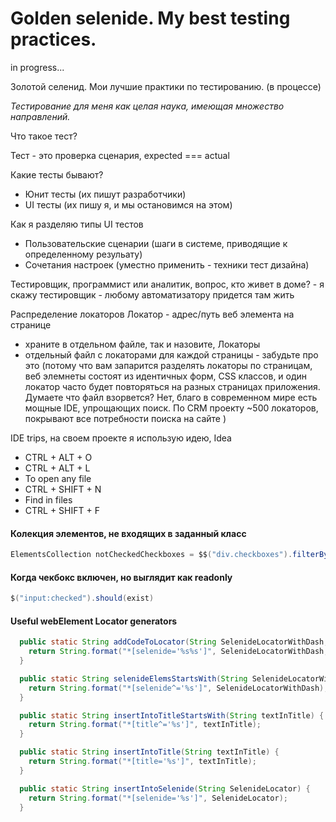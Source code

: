 # Golden selenide. My best testing practices.

in progress...

Золотой селенид. Мои лучшие практики по тестированию. (в процессе)

<i>Тестирование для меня как целая наука, имеющая множество направлений.</i>
<p>Что такое тест? </p>
Тест - это проверка сценария, expected === actual

Какие тесты бывают?

- Юнит тесты (их пишут разработчики) 
- UI тесты (их пишу я, и мы остановимся на этом)

Как я разделяю типы UI тестов
- Пользовательские сценарии (шаги в системе, приводящие к определенному резульату)
- Сочетания настроек (уместно применить - техники тест дизайна)

Тестировщик, программист или аналитик, вопрос, кто живет в доме? - я скажу тестировщик - любому автоматизатору придется там жить

Распределение локаторов
Локатор - адрес/путь веб элемента на странице
- храните в отдельном файле, так и назовите, Локаторы 
- отдельный файл с локаторами для каждой страницы - забудьте про это (потому что вам запарится разделять локаторы по страницам, веб элемнеты состоят из идентичных форм, CSS классов, и один локатор часто будет повторяться на разных страницах приложения. Думаете что файл взорвется? Нет, благо в современном мире есть мощные IDE, упрощающих поиск. По CRM проекту ~500 локаторов, покрывают все потребности поиска на сайте )

IDE trips, на своем проекте я использую идею, Idea 

- CTRL + ALT + O
- CTRL + ALT + L
- To open any file
- CTRL + SHIFT + N
- Find in files
- CTRL + SHIFT + F 



#### Колекция элементов, не входящих в заданный класс 
``` Java
ElementsCollection notCheckedCheckboxes = $$("div.checkboxes").filterBy(not(cssClass("checked")));
```

#### Когда чекбокс включен, но выглядит как readonly
``` Java  
$("input:checked").should(exist)
```
#### Useful webElement Locator generators 
``` Java
  public static String addCodeToLocator(String SelenideLocatorWithDash, String CodeElement) {
    return String.format("*[selenide='%s%s']", SelenideLocatorWithDash, CodeElement);
  }

  public static String selenideElemsStartsWith(String SelenideLocatorWithDash) {
    return String.format("*[selenide^='%s']", SelenideLocatorWithDash);
  }

  public static String insertIntoTitleStartsWith(String textInTitle) {
    return String.format("*[title^='%s']", textInTitle);
  }

  public static String insertIntoTitle(String textInTitle) {
    return String.format("*[title='%s']", textInTitle);
  }

  public static String insertIntoSelenide(String SelenideLocator) {
    return String.format("*[selenide='%s']", SelenideLocator);
  }
```
